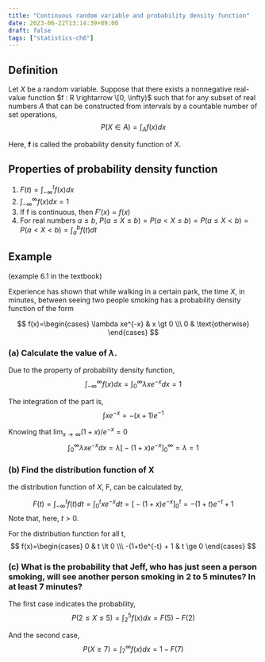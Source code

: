 ```yaml
---
title: "Continuous random variable and probability density function"
date: 2023-06-22T13:14:39+09:00
draft: false
tags: ["statistics-ch6"]
---
```


## Definition 
Let $X$ be a random variable. Suppose that there exists a nonnegative real-value function $f : R \rightarrow \[0, \infty)$ such that for any subset of real numbers $A$ that can be constructed from intervals by a countable number of set operations,
$$
P(X \in A) = \int_{A} f(x)dx
$$

Here, **f** is called the probability density function of $X$.

## Properties of probability density function
1. $F(t) = \int_{-\infty}^t f(x)dx$  
2. $\int_{-\infty}^{\infty} f(x)dx = 1$
3. If f is continuous, then $F'(x) = f(x)$
4. For real numbers $a \le b$, $P(a \le X \le b) = P(a \lt X \le b) = P(a \le X \lt b) = P(a \lt X \lt b) = \int_a^b f(t) dt$

## Example
(example 6.1 in the textbook)

Experience has shown that while walking in a certain park, the time $X$, in minutes, between seeing two people smoking has a probability density function of the form

$$
f(x)=\begin{cases}
\lambda xe^{-x} & x \gt 0 \\\
0 & \text{otherwise}
\end{cases}
$$

### (a) Calculate the value of $\lambda$.
Due to the property of probability density function,
$$
\int_{-\infty}^{\infty} f(x)dx = \int_{0}^{\infty} \lambda xe^{-x} dx = 1
$$

The integration of the part is,
$$
\int xe^{-x} = -(x+1)e^{-1}
$$

Knowing that $\lim_{x \rightarrow \infty} (1+x)/e^{-x} = 0$
$$
\int_{0}^{\infty} \lambda xe^{-x} dx = \lambda \big[ -(1+x)e^{-x}\big]_0^{\infty} = \lambda = 1
$$

### (b) Find the distribution function of X
the distribution function of $X$, F, can be calculated by,

$$
F(t) = \int_{-\infty}^t f(t)dt = \int_{0}^t xe^{-x}dt = \big[ -(1+x)e^{-x}\big]_0^{t} = -(1+t)e^{-t} + 1
$$
Note that, here, $t \gt 0$.

For the distribution function for all t,
$$
f(x)=\begin{cases}
0 & t \lt 0 \\\
-(1+t)e^{-t} + 1 & t \ge 0
\end{cases}
$$


### (c) What is the probability that Jeff, who has just seen a person smoking, will see another person smoking in 2 to 5 minutes? In at least 7 minutes?
The first case indicates the probability,
$$
P(2 \le X \le 5) = \int_2^5 f(x)dx = F(5) - F(2) 
$$

And the second case,
$$
P(X \ge 7) = \int_7^{\infty} f(x)dx = 1 - F(7)
$$
